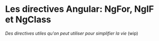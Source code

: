 # Les directives Angular: NgFor, NgIF et NgClass

_Des directives utiles qu'on peut utiliser pour simplifier la vie_
(wip)
